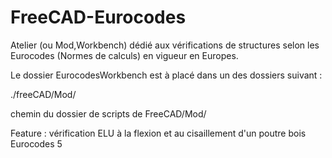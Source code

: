 FreeCAD-Eurocodes
=================

Atelier (ou Mod,Workbench) dédié aux vérifications de structures selon les Eurocodes (Normes de calculs) en vigueur en Europes.

Le dossier EurocodesWorkbench est à placé dans un des dossiers suivant :

./freeCAD/Mod/

chemin du dossier de scripts de FreeCAD/Mod/

Feature : vérification ELU à la flexion et au cisaillement d'un poutre bois Eurocodes 5
